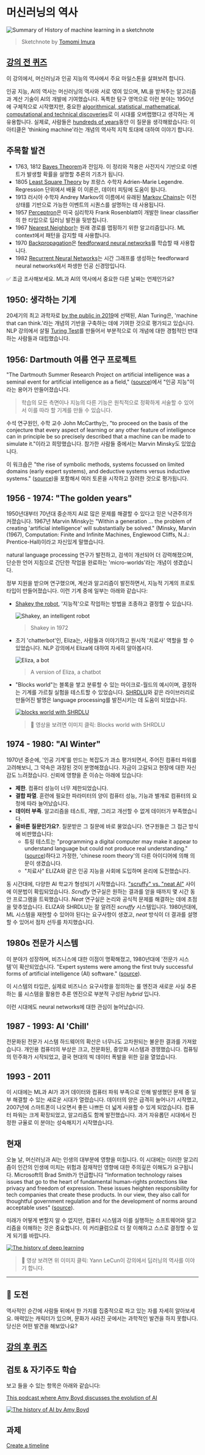 # 머신러닝의 역사

![Summary of History of machine learning in a sketchnote](../../../sketchnotes/ml-history.png)
> Sketchnote by [Tomomi Imura](https://www.twitter.com/girlie_mac)

## [강의 전 퀴즈](https://gray-sand-07a10f403.1.azurestaticapps.net/quiz/3/)

이 강의에서, 머신러닝과 인공 지능의 역사에서 주요 마일스톤을 살펴보려 합니다.

인공 지능, AI의 역사는 머신러닝의 역사와 서로 엮여 있으며, ML을 받쳐주는 알고리즘과 계산 기술이 AI의 개발에 기여했습니다. 독특한 탐구 영역으로 이런 분야는 1950년에 구체적으로 시작했지만, 중요한 [algorithmical, statistical, mathematical, computational and technical discoveries](https://wikipedia.org/wiki/Timeline_of_machine_learning)로 이 시대를 오버랩했다고 생각하는 게 유용합니다. 실제로, 사람들은 [hundreds of years](https://wikipedia.org/wiki/History_of_artificial_intelligence)동안 이 질문을 생각해왔습니다: 이 아티클은 'thinking machine'라는 개념의 역사적 지적 토대에 대하여 이야기 합니다.

## 주목할 발견

- 1763, 1812 [Bayes Theorem](https://wikipedia.org/wiki/Bayes%27_theorem)과 전임자. 이 정리와 적용은 사전지식 기반으로 이벤트가 발생할 확률을 설명할 추론의 기초가 됩니다.
- 1805 [Least Square Theory](https://wikipedia.org/wiki/Least_squares) by 프랑스 수학자 Adrien-Marie Legendre. Regression 단위에서 배울 이 이론은, 데이터 피팅에 도움이 됩니다.
- 1913 러시아 수학자 Andrey Markov의 이름에서 유래된 [Markov Chains](https://wikipedia.org/wiki/Markov_chain)는 이전 상태를 기반으로 가능한 이벤트의 시퀀스를 설명하는 데 사용됩니다.
- 1957 [Perceptron](https://wikipedia.org/wiki/Perceptron)은 미국 심리학자 Frank Rosenblatt이 개발한 linear classifier의 한 타입으로 딥러닝 발전을 뒷받칩니다.
- 1967 [Nearest Neighbor](https://wikipedia.org/wiki/Nearest_neighbor)는 원래 경로를 맵핑하기 위한 알고리즘입니다. ML context에서 패턴을 감지할 때 사용합니다.
- 1970 [Backpropagation](https://wikipedia.org/wiki/Backpropagation)은 [feedforward neural networks](https://wikipedia.org/wiki/Feedforward_neural_network)를 학습할 때 사용합니다.
- 1982 [Recurrent Neural Networks](https://wikipedia.org/wiki/Recurrent_neural_network)는 시간 그래프를 생성하는 feedforward neural networks에서 파생한 인공 신경망입니다.

✅ 조금 조사해보세요. ML과 AI의 역사에서 중요한 다른 날짜는 언제인가요?

## 1950: 생각하는 기계

20세기의 최고 과학자로 [by the public in 2019](https://wikipedia.org/wiki/Icons:_The_Greatest_Person_of_the_20th_Century)에 선택된, Alan Turing은, 'machine that can think.'라는 개념의 기반을 구축하는 데에 기여한 것으로 평가되고 있습니다.
NLP 강의에서 살필 [Turing Test](https://www.bbc.com/news/technology-18475646)를 만들어서 부분적으로 이 개념에 대한 경험적인 반대하는 사람들과 대립했습니다.

## 1956: Dartmouth 여름 연구 프로젝트

"The Dartmouth Summer Research Project on artificial intelligence was a seminal event for artificial intelligence as a field," ([source](https://250.dartmouth.edu/highlights/artificial-intelligence-ai-coined-dartmouth))에서 "인공 지능"이라는 용어가 만들어졌습니다.

> 학습의 모든 측면이나 지능의 다른 기능은 원칙적으로 정확하게 서술할 수 있어서 이를 따라 할 기계를 만들 수 있습니다.

수석 연구원인, 수학 교수 John McCarthy는, "to proceed on the basis of the conjecture that every aspect of learning or any other feature of intelligence can in principle be so precisely described that a machine can be made to simulate it."이라고 희망했습니다. 참가한 사람들 중에서는 Marvin Minsky도 있었습니다.

이 워크숍은 "the rise of symbolic methods, systems focussed on limited domains (early expert systems), and deductive systems versus inductive systems." ([source](https://wikipedia.org/wiki/Dartmouth_workshop))을 포함해서 여러 토론을 시작하고 장려한 것으로 평가됩니다.

## 1956 - 1974: "The golden years"

1950년대부터 70년대 중순까지 AI로 많은 문제를 해결할 수 있다고 믿은 낙관주의가 커졌습니다. 1967년  Marvin Minsky는 "Within a generation ... the problem of creating 'artificial intelligence' will substantially be solved." (Minsky, Marvin (1967), Computation: Finite and Infinite Machines, Englewood Cliffs, N.J.: Prentice-Hall)이라고 자신있게 말했습니다.

natural language processing 연구가 발전하고, 검색이 개선되어 더 강력해졌으며, 단순한 언어 지침으로 간단한 작업을 완료하는 'micro-worlds'라는 개념이 생겼습니다.

정부 지원을 받으며 연구했으며, 계산과 알고리즘이 발전하면서, 지능적 기계의 프로토 타입이 만들어졌습니다. 이런 기계 중에 일부는 아래와 같습니다:

* [Shakey the robot](https://wikipedia.org/wiki/Shakey_the_robot), '지능적'으로 작업하는 방법을 조종하고 결정할 수 있습니다.

    ![Shakey, an intelligent robot](../images/shakey.jpg)
    > Shakey in 1972

* 초기 'chatterbot'인, Eliza는, 사람들과 이야기하고 원시적 '치료사' 역할을 할 수 있었습니다. NLP 강의에서 Eliza에 대하여 자세히 알아봅시다. 

    ![Eliza, a bot](../images/eliza.png)
    > A version of Eliza, a chatbot

* "Blocks world"는 블록을 쌓고 분류할 수 있는 마이크로-월드의 예시이며, 결정하는 기계를 가르칠 실험을 테스트할 수 있었습니다. [SHRDLU](https://wikipedia.org/wiki/SHRDLU)와 같은 라이브러리로 만들어진 발명은 language processing를 발전시키는 데 도움이 되었습니다.

    [![blocks world with SHRDLU](https://img.youtube.com/vi/QAJz4YKUwqw/0.jpg)](https://www.youtube.com/watch?v=QAJz4YKUwqw "blocks world with SHRDLU")
    
    > 🎥 영상을 보려면 이미지 클릭: Blocks world with SHRDLU

## 1974 - 1980: "AI Winter"

1970년 중순에, '인공 기계'를 만드는 복잡도가 과소 평가되면서, 주어진 컴퓨터 파워를 고려해보니, 그 약속은 과장된 것이 분명해졌습니다. 자금이 고갈되고 현장에 대한 자신감도 느려졌습니다. 신뢰에 영향을 준 이슈는 아래에 있습니다:

- **제한**. 컴퓨터 성능이 너무 제한되었습니다.
- **결합 파열**. 훈련에 필요한 파라미터의 양이 컴퓨터 성능, 기능과 별개로 컴퓨터의 요청에 따라 늘어났습니다.
- **데이터 부족**. 알고리즘을 테스트, 개발, 그리고 개선할 수 없게 데이터가 부족했습니다.
- **올바른 질문인가요?**. 질문받은 그 질문에 바로 물었습니다. 연구원들은 그 접근 방식에 비판했습니다:
  - 튜링 테스트는 "programming a digital computer may make it appear to understand language but could not produce real understanding." ([source](https://plato.stanford.edu/entries/chinese-room/))하다고 가정한, 'chinese room theory'의 다른 아이디어에 의해 의문이 생겼습니다.
  - "치료사" ELIZA와 같은 인공 지능을 사회에 도입하며 윤리에 도전했습니다.

동 시간대에, 다양한 AI 학교가 형성되기 시작했습니다. ["scruffy" vs. "neat AI"](https://wikipedia.org/wiki/Neats_and_scruffies) 사이에 이분법이 확립되었습니다. _Scruffy_ 연구실은 원하는 결과를 얻을 때까지 몇 시간 동안 프로그램을 트윅했습니다. _Neat_ 연구실은 논리와 공식적 문제를 해결하는 데에 초점을 맞추었습니다. ELIZA와 SHRDLU는 잘 알려진 _scruffy_ 시스템입니다. 1980년대에, ML 시스템을 재현할 수 있어야 된다는 요구사항이 생겼고, _neat_ 방식이 더 결과를 설명할 수 있어서 점차 선두를 차지했습니다. 

## 1980s 전문가 시스템

이 분야가 성장하며, 비즈니스에 대한 이점이 명확해졌고, 1980년대에 '전문가 시스템'이 확산되었습니다. "Expert systems were among the first truly successful forms of artificial intelligence (AI) software." ([source](https://wikipedia.org/wiki/Expert_system)).

이 시스템의 타입은, 실제로 비즈니스 요구사항을 정의하는 룰 엔진과 새로운 사실 추론하는 룰 시스템을 활용한 추론 엔진으로 부분적 구성된 _hybrid_ 입니다.

이런 시대에도 neural networks에 대한 관심이 늘어났습니다.

## 1987 - 1993: AI 'Chill'

전문화된 전문가 시스템 하드웨어의 확산은 너무나도 고차원되는 불운한 결과를 가져왔습니다. 개인용 컴퓨터의 부상은 크고, 전문화된, 중앙화 시스템과 경쟁했습니다. 컴퓨팅의 민주화가 시작되었고, 결국 현대의 빅 데이터 폭발을 위한 길을 열었습니다.

## 1993 - 2011

이 시대에는 ML과 AI가 과거 데이터와 컴퓨터 파워 부족으로 인해 발생했던 문제 중 일부 해결할 수 있는 새로운 시대가 열렸습니다. 데이터의 양은 급격히 늘어나기 시작했고, 2007년에 스마트폰이 나오면서 좋든 나쁘든 더 넓게 사용할 수 있게 되었습니다. 컴퓨터 파워는 크게 확장되었고, 알고리즘도 함께 발전했습니다. 과거 자유롭던 시대에서 진정한 규율로 이 분야는 성숙해지기 시작했습니다.

## 현재

오늘 날, 머신러닝과 AI는 인생의 대부분에 영향을 미칩니다. 이 시대에는 이러한 알고리즘이 인간의 인생에 미치는 위험과 잠재적인 영향에 대한 주의깊은 이해도가 요구됩니다. Microsoft의 Brad Smith가 언급합니다 "Information technology raises issues that go to the heart of fundamental human-rights protections like privacy and freedom of expression. These issues heighten responsibility for tech companies that create these products. In our view, they also call for thoughtful government regulation and for the development of norms around acceptable uses" ([source](https://www.technologyreview.com/2019/12/18/102365/the-future-of-ais-impact-on-society/)).

미래가 어떻게 변할지 알 수 없지만, 컴퓨터 시스템과 이를 실행하는 소프트웨어와 알고리즘을 이해하는 것은 중요합니다. 이 커리큘럼으로 더 잘 이해하고 스스로 결정할 수 있게 되기를 바랍니다.

[![The history of deep learning](https://img.youtube.com/vi/mTtDfKgLm54/0.jpg)](https://www.youtube.com/watch?v=mTtDfKgLm54 "The history of deep learning")
> 🎥 영상 보려면 위 이미지 클릭: Yann LeCun이 강의에서 딥러닝의 역사를 이야기 합니다.

---
## 🚀 도전

역사적인 순간에 사람들 뒤에서 한 가지를 집중적으로 파고 있는 자를 자세히 알아보세요. 매력있는 캐릭터가 있으며, 문화가 사라진 곳에서는 과학적인 발견을 하지 못합니다. 당신은 어떤 발견을 해보았나요?

## [강의 후 퀴즈](https://gray-sand-07a10f403.1.azurestaticapps.net/quiz/4/)

## 검토 & 자기주도 학습

보고 들을 수 있는 항목은 아래와 같습니다:

[This podcast where Amy Boyd discusses the evolution of AI](http://runasradio.com/Shows/Show/739)

[![The history of AI by Amy Boyd](https://img.youtube.com/vi/EJt3_bFYKss/0.jpg)](https://www.youtube.com/watch?v=EJt3_bFYKss "The history of AI by Amy Boyd")

## 과제

[Create a timeline](../assignment.md)
